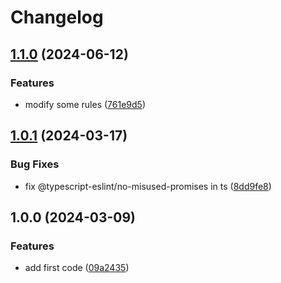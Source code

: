 # Changelog

## [1.1.0](https://github.com/nick12003/eslint-config-nick/compare/v1.0.1...v1.1.0) (2024-06-12)


### Features

* modify some rules ([761e9d5](https://github.com/nick12003/eslint-config-nick/commit/761e9d55c6d94a29522cd29b11b162bfb9948365))

## [1.0.1](https://github.com/nick12003/eslint-config-nick/compare/v1.0.0...v1.0.1) (2024-03-17)


### Bug Fixes

* fix @typescript-eslint/no-misused-promises in ts ([8dd9fe8](https://github.com/nick12003/eslint-config-nick/commit/8dd9fe817aa518cc2f2811b9c7118150465fca6a))

## 1.0.0 (2024-03-09)


### Features

* add first code ([09a2435](https://github.com/nick12003/eslint-config-nick/commit/09a243550c946e521ba68b01aa6ee61c0a86475d))
